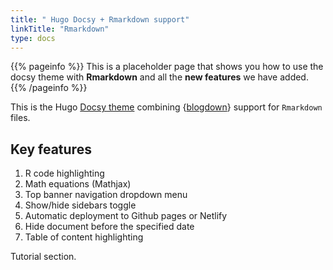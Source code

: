 ```yaml
---
title: " Hugo Docsy + Rmarkdown support"
linkTitle: "Rmarkdown"
type: docs
---
```


{{% pageinfo %}}
This is a placeholder page that shows you how to use the docsy theme with 
**Rmarkdown** and all the **new features** we have added.
{{% /pageinfo %}}

This is the Hugo [Docsy theme](https://github.com/google/docsy) combining {[blogdown](https://github.com/rstudio/blogdown)} support for `Rmarkdown` files.
 
## Key features

1. R code highlighting
2. Math equations (Mathjax)
3. Top banner navigation dropdown menu
4. Show/hide sidebars toggle
5. Automatic deployment to Github pages or Netlify
6. Hide document before the specified date
7. Table of content highlighting

Tutorial section.
